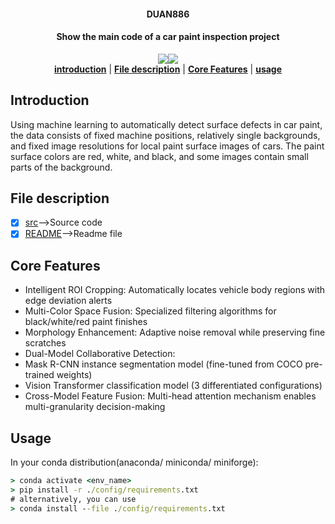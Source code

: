 <h4 align="center">
  DUAN886
</h4>

<h4 align="center">
  Show the main code of a car paint inspection project
</h4>

<div align="center">
  <a href="https://github.com/DUAN886/Show_Code"><img src="https://img.shields.io/conda/pn/conda-forge/labelme?color=green&label=DUAN886></a>
  <a href="https://www.python.org/"><img src="https://img.shields.io/badge/Python-3.9%7C3.10%7C3.11%7C3.12-lightblue"></a>
</div>

<div align="center">
    <a href="#introduction"><b>introduction</b></a> |
    <a href="#file-description"><b>File description</b></a> |
    <a href="#core-features"><b>Core Features</b></a> |
    <a href="#usage"><b>usage</b></a>

</div>


## Introduction

Using machine learning to automatically detect surface defects in car paint, the data consists of fixed machine positions, relatively single backgrounds, and fixed image resolutions for local paint surface images of cars. The paint surface colors are red, white, and black, and some images contain small parts of the background.

## File description

- [x] [src](/src/)-->Source code
- [x] [README](/README.md)-->Readme file

## Core Features
- Intelligent ROI Cropping: Automatically locates vehicle body regions with edge deviation alerts
- Multi-Color Space Fusion: Specialized filtering algorithms for black/white/red paint finishes
- Morphology Enhancement: Adaptive noise removal while preserving fine scratches
- Dual-Model Collaborative Detection:
- Mask R-CNN instance segmentation model (fine-tuned from COCO pre-trained weights)
- Vision Transformer classification model (3 differentiated configurations)
- Cross-Model Feature Fusion: Multi-head attention mechanism enables multi-granularity decision-making

## Usage

In your conda distribution(anaconda/ miniconda/ miniforge):

```cmd
> conda activate <env_name>
> pip install -r ./config/requirements.txt 
# alternatively, you can use 
> conda install --file ./config/requirements.txt
```
